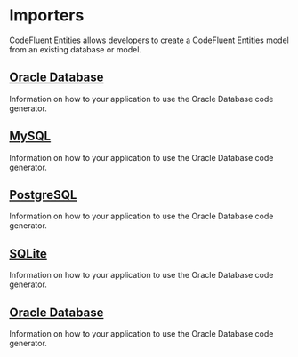 # Importers


CodeFluent Entities allows developers to create a CodeFluent Entities model from an existing database or model.

## [Oracle Database](oracle_database_importer.md)

Information on how to your application to use the Oracle Database code generator.

## [MySQL](oracle_database.md)

Information on how to your application to use the Oracle Database code generator.

## [PostgreSQL](oracle_database.md)

Information on how to your application to use the Oracle Database code generator.

## [SQLite](oracle_database.md)

Information on how to your application to use the Oracle Database code generator.

## [Oracle Database](oracle_database.md)

Information on how to your application to use the Oracle Database code generator.